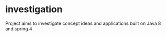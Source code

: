 # investigation
Project aims to investigate concept ideas and applications built on Java 8 and spring 4
